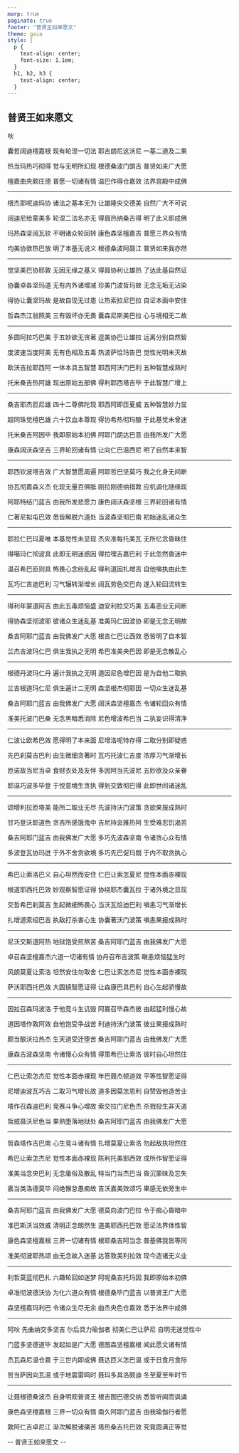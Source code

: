```yaml
---
marp: true
paginate: true
footer: "普贤王如来愿文"
theme: gaia
style: |
  p {
    text-align: center;
    font-size: 1.1em;
  }
  h1, h2, h3 {
    text-align: center;
  }
---
```


## 普贤王如来愿文

吙

囊哲阔迪檀嘉根 现有轮涅一切法
耶吉朗尼这沃尼 一基二道及二果

热当玛热巧彻得 觉与无明所幻现
根德桑波门朗吉 普贤如来广大愿

檀嘉曲央颇庄德 普愿一切诸有情
温巴作得仓嘉效 法界宫殿中成佛

---

根杰耶呢迪玛协 诸法之基本无为
让雄隆央交德美 自然广大不可说

阔迪尼给蒙美多 轮涅二法名亦无
得聂热纳桑吉得 明了此义即成佛

玛热森坚阔瓦钦 不明诸众轮回转
康色森坚檀嘉吉 普愿三界众有情

均美协敦热巴放 明了本基无说义
根德桑波阿聂江 普贤如来我亦然

---

觉坚美巴协耶敦 无因无缘之基义
得聂协利让雄热 了达此基自然证

协囊卓各坚玛道 无有内外诸增减
珍美门波哲玛故 无念无垢无沾染

得协让囊坚玛故 是故自现无过患
让热索拉尼巴拉 自证本面中安住

哲森杰江翁照美 三有毁坏亦无畏
囊森尼斯美巴拉 心与境相无二故

---

多圆阿拉巧巴美 于五妙欲无贪著
逗美协巴让雄拉 远离分别自然智

度波速当度阿美 无有色相及五毒
热波萨恰玛告巴 觉性光明未灭故

欧沃吉拉耶西阿 一体本具五智慧
耶西阿沃门巴利 五种智慧成熟时

托米桑吉热阿雄 现出原始五部佛
得利耶西塔吉毕 于此智慧广增上

---

桑吉耶杰匝尼雄 四十二尊佛陀现
耶西阿即匝夏威 五种智慧妙力显

超同珠觉檀巴雄 六十饮血本尊现
得协希热彻玛酿 于此基觉未曾迷

托米桑吉阿因毕 我即原始本初佛
阿耶门朗达巴意 由我所发广大愿

康森阔沃森坚吉 三界轮回诸有情
让向仁巴温西尼 明了自然本来智

---

耶西钦波塔吉效 广大智慧愿周遍
阿耶哲巴坚莫巧 我之化身无间断

协瓦彻嘉森义杰 化现无量百俱胝
刚拉刚德纳措敦 应机调化随缘现

阿耶特结门蓝吉 由我所发悲愿力
康色阔沃森坚根 三界轮回诸有情

仁著尼拟屯巴效 悉皆解脱六道处
当波森坚彻巴南 初始迷乱诸众生

---

耶拉仁巴玛夏唯 本基觉性未显现
杰央准每托美瓦 无所忆念昏昧住

得噶玛仁彻波具 此即无明迷惑因
得拉嘿吉嘉巴利 于此忽然昏迷中

温召希巴匝则具 怖畏心念纷乱起
得利道因扎增吉 自他嗔执由此生

瓦巧仁吉迪巴利 习气辗转渐增长
阔瓦劳色交巴向 遂入轮回流转生

---

得利年蒙道阿吉 由此五毒烦恼盛
迪安利拉交巧美 五毒恶业无间断

得协森坚彻波耶 彼诸众生迷乱基
准美玛仁因波协 即是无念无明故

桑吉阿耶门蓝吉 由我佛发广大愿
根吉仁巴让西效 悉皆明了自本智

兰杰吉波玛仁巴 俱生我执之无明
希巴准美央巴因 即是无念散乱心

---

根德丹波玛仁丹 遍计我执之无明
道因尼色增巴因 是为自他二取执

兰吉根道玛仁尼 俱生遍计二无明
森坚根杰彻耶因 一切众生迷乱基

桑吉阿耶门蓝吉 由我佛发广大愿
阔沃森坚檀嘉杰 令诸轮回众有情

准美托波门巴桑 无念黑暗悉消除
尼色增波希巴当 二执妄识得清净

---

仁波让欧希巴效 愿得明了本来面
尼增洛呢特存得 二取分别即疑惑

先巴刹莫吉巴利 由生微细贪著时
瓦巧托波仁吉度 浓厚习气渐增长

匝诺故当尼当卓 食财衣处及友伴
多因阿当先波尼 五妙欲及众亲眷

耶温巧波多毕登 于悦意境生贪执
得到交敦彻巴得 此即世间诸迷乱

---

颂增利拉匝塔美 能所二取业无尽
先波持沃门波策 贪欲果报成熟时

甘巧登沃耶道色 贪吝所感饿鬼中
吉尼持衮雅热阿 生受难忍饥渴苦

桑吉阿耶门蓝吉 由我佛发广大愿
多巧先波森坚南 令诸贪心众有情

多波登瓦协玛迸 于外不舍贪欲境
多巧先巴促玛朗 于内不取贪执心

---

希巴让索洛巴义 自心坦然而安住
仁巴让索怎夏尼 觉性本面赤裸现

根道耶西托巴效 妙观察智愿证得
协绕耶杰囊瓦拉 于诸外境之显现

交哲希巴刹莫吉 生起微细怖畏心
当沃瓦恰迪巴利 嗔恚习气渐增长

扎增道索绍巴吉 执敌打杀害心生
协囊著沃门波策 嗔恚果报成熟时

---

尼沃交斯道阿热 地狱饱受煎熬苦
桑吉阿耶门蓝吉 由我佛发广大愿

卓召森坚檀嘉杰六道一切诸有情
协丹召布吉波策 瞋恚烦恼猛生时

风朗莫夏让索洛 坦然安住勿取舍
仁巴让索怎杰尼 觉性本面赤裸现

萨沃耶西托巴效 大圆镜智愿证得
让森康巴具巴利 自心生起骄慢故

---

因拉召森玛波洛 于他竞斗生讥毁
阿嘉召毕森杰彼 由起猛利慢心故

道因塔作敦阿效 自他饱受争战苦
利迪持沃门波策 彼业果报成熟时

颇当酿沃拉热杰 生天道受迁堕苦
桑吉阿耶门蓝吉 由我佛发广大愿

康森吉波森坚南 令诸慢心众有情
得策希巴让索洛 彼时自心坦然住

---

仁巴让索怎杰尼 觉性本面赤裸现
年巴聂杰顿道效 平等性智愿证得

尼增迪波瓦巧吉 二取习气增长故
道多因莫怎恩利 自赞毁他造苦业

塔作召森迪巴利 竞赛斗争心增故
索交拉门尼色杰 杀戮投生非天道

哲威聂沃尼色当 果熟堕落地狱处
桑吉阿耶门蓝吉 由我佛发广大愿

---

哲森塔作吉巴南 心生竞斗诸有情
扎增莫夏让索洛 勿起敌执坦然住

希巴让索怎杰尼 觉性本面赤裸现
陈利托美耶西效 成所作智愿证得

准美当念央巴利 无念庸俗及散乱
特当门当杰巴当 昏沉蒙昧及忘失

嘉当类洛德莫毕 闷绝懈怠愚痴故
吉沃嘉美效颂巧 果感无依旁生中

---

桑吉阿耶门蓝吉 由我佛发广大愿
德莫向波门巴拉 令于痴心昏暗中

准巴斯沃当效威 清明正念朗然生
道美耶西托巴效 愿证法界体性智

康色森坚檀嘉根 三界一切诸有情
根耶桑吉阿当念 普基佛我皆等同

准美彻波耶热颂 由无念故入迷基
达答敦美利拉效 现今造诸无义业

---

利哲莫蓝彻巴扎 六趣轮回如迷梦
阿呢桑吉托玛因 我即原始本初佛

卓准彻波德沃协 为化六道众有情
根德桑毕门蓝吉 以普贤王广大愿

森坚檀嘉玛利巴 令诸众生尽无余
曲杰央色仓嘉效 悉于法界中成佛

---

阿吙
先曲纳交多坚吉 尔后具力瑜伽者
彻美仁巴让萨尼 自明无迷觉性中

门蓝多坚德道毕 发起如是广大愿
德图森坚檀嘉根 闻此愿文诸有情

杰瓦森尼温仓嘉 于三世内即成佛
聂达匝义怎巴温 或于日食月食际

哲当萨因向瓦温 或于地震雷鸣时
聂玛多具洛颇迪 冬至夏至年时节

---

让聂根德桑波杰 自身明观普贤王
根吉图巴德交纳 悉皆听闻而讽诵

康色森坚檀嘉根 三界一切众有情
南久阿耶门蓝吉 由我瑜伽行者愿

敦阿仁吉卓尼江 渐次解脱诸痛苦
塔热桑吉托巴效 究竟圆满正等觉

-- 普贤王如来愿文 --
